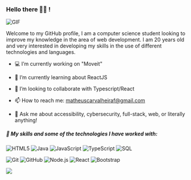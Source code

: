 ### Hello there 👋🏻 !

<img  alt="GIF" src="https://media3.giphy.com/media/Nx0rz3jtxtEre/200.gif" />

Welcome to my GitHub profile, I am a computer science student looking to improve my knowledge in the area of web development. I am 20 years old and very interested in developing my skills in the use of different technologies and languages. 

- 💻 I’m currently working on "Moveit"
- 🌱 I’m currently learning about ReactJS
- 👔 I’m looking to collaborate with Typescript/React
- 📫 How to reach me: matheuscarvalheiraf@gmail.com

- :speech_balloon: Ask me about accessibility, cybersecurity, full-stack, web, or literally anything!

#####  📜 My skills and some of the technologies I have worked with:

![HTML5](https://img.shields.io/badge/-HTML5-000000?style=flat&logo=html5)
![Java](https://img.shields.io/badge/-Java-000000?style=flat&logo=java)
![JavaScript](https://img.shields.io/badge/-JavaScript-000000?style=flat&logo=javascript)
![TypeScript](https://img.shields.io/badge/-TypeScript-000000?style=flat&logo=typescript)
![SQL](https://img.shields.io/badge/-SQL-000000?style=flat&logo=postgresql)

![Git](https://img.shields.io/badge/-Git-222222?style=flat&logo=git&logoColor=F05032)
![GitHub](https://img.shields.io/badge/-GitHub-222222?style=flat&logo=github&logoColor=181717)
![Node.js](https://img.shields.io/badge/-Node.js-222222?style=flat&logo=node.js&logoColor=339933)
![React](https://img.shields.io/badge/-React-222222?style=flat&logo=React&logoColor=61DAFB) ![Bootstrap](https://img.shields.io/badge/-Bootstrap-333333?style=flat&logo=bootstrap&logoColor=563D7C)

 <img src="https://github-readme-stats.vercel.app/api?username=matheuscarvalheira&show_icons=true&hide_border=true" />


